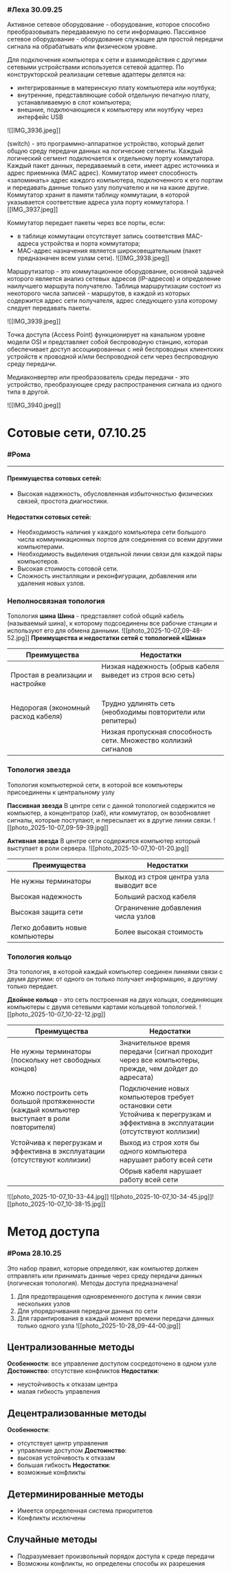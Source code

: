 ### #Леха 30.09.25
Активное сетевое оборудование - оборудование, которое способно преобразовывать передаваемую по сети информацию.
Пассивное сетевое оборудование - оборудование служащее для простой передачи сигнала на обрабатывать или физическом уровне.

Для подключения компьютера к сети и взаимодействия с другими
сетевыми устройствами используется сетевой адаптер.
По конструкторской реализации сетевые адаптеры делятся на: 
- интегрированные в материнскую плату компьютера или ноутбука;
- внутренние, представляющие собой отдельную печатную плату, устанавливаемую в слот компьютера;
- внешние, подключающиеся к компьютеру или ноутбуку через
интерфейс USB

![[IMG_3936.jpeg]]

(switch) - это программно-аппаратное устройство, который делит общую среду
передачи данных на логические сегменты. Каждый логический сегмент подключается к отдельному порту коммутатора.
Каждый пакет данных, передаваемый в сети, имеет адрес источника и адрес
приемника (МАС адрес). Коммутатор имеет способность «запоминать» адрес
каждого компьютера, подключенного к его портам и передавать данные только
узлу получателю и ни на какие другие. Коммутатор хранит в памяти таблицу
коммутации, в которой указывается соответствие адреса узла порту
коммутатора.
![[IMG_3937.jpeg]]

Коммутатор передает пакеты через все порты, если:
- в таблице коммутации отсутствует запись соответствия МАС-адреса устройства и порта коммутатора;
- МАС-адрес назначения является широковещательным (пакет
предназначен всем узлам сети).
![[IMG_3938.jpeg]]

Маршрутизатор - это коммутационное оборудование, основной задачей которого
является анализ сетевых адресов (IP-адресов) и определение наилучшего маршрута
получателю.
Таблица маршрутизации состоит из некоторого числа записей - маршрутов, в каждой из которых содержится адрес сети получателя, адрес следующего узла которому следует передавать пакеты.

![[IMG_3939.jpeg]]

Точка доступа (Access Point) функционирует на канальном уровне
модели OSI и представляет собой беспроводную станцию, которая
обеспечивает доступ ассоциированных с ней беспроводных клиентских
устройств к проводной и/или беспроводной сети через беспроводную среду
передачи.

Медиаконвертер или преобразователь среды передачи - это
устройство, преобразующее среду распространения сигнала из одного
типа в другой.

![[IMG_3940.jpeg]]

# Сотовые сети, 07.10.25
### #Рома 
---
#### Преимущества сотовых сетей:
- Высокая надежность, обусловленная избыточностью физических связей, простота диагностики.

#### Недостатки сотовых сетей:
- Необходимость наличия у каждого компьютера сети большого числа коммуникационных портов для соединения со всеми другими компьютерами.
- Необходимость выделения отдельной линии связи для каждой пары компьютеров.
- Высокая стоимость сотовой сети.
- Сложность инсталляции и реконфигурации, добавления или удаления новых узлов.

### Неполносвязная топология
Топология **шина**
**Шина** - представляет собой общий кабель (называемый шина), к которому подсоединены все рабочие станции и используют его для обмена данными.
![[photo_2025-10-07_09-48-52.jpg]]
**Преимущества и недостатки сетей с топологией «Шина»**

| Преимущества                        | Недостатки                                                             |
| ----------------------------------- | ---------------------------------------------------------------------- |
| Простая в реализации и настройке    | Низкая надежность (обрыв кабеля выведет из строя всю сеть)<br><br><br> |
| Недорогая (экономный расход кабеля) | Трудно удлинять сеть (необходимы повторители или репитеры)             |
|                                     | Низкая пропускная способность сети. Множество коллизий сигналов        |
### Топология звезда

Топология компьютерной сети, в которой все компьютеры присоединены к центральному узлу

**Пассивная звезда**
В центре сети с данной топологией содержится не компьютер, а концентратор (хаб), или коммутатор, он возобновляет сигналы, которые поступают, и пересылает их в другие линии связи.
![[photo_2025-10-07_09-59-39.jpg]]

**Активная звезда** 
В центре сети содержится компьютер который выступает в роли сервера.
![[photo_2025-10-07_10-01-20.jpg]]


| Преимущества                    | Недостатки                             |
| ------------------------------- | -------------------------------------- |
| Не нужны терминаторы            | Выход из строя центра узла выводит все |
| Высокая надежность              | Больший расход кабеля                  |
| Высокая защита сети             | Ограничение добавления числа узлов     |
| Легко добавить новые компьютеры | Более высокая стоимость                |

### Топология кольцо
Эта топология, в которой каждый компьютер соединен линиями связи с двумя другими: от одного он только получает информацию, а другому только передает.

**Двойное кольцо** - это сеть построенная на двух кольцах, соединяющих компьютеры с двумя сетевыми картами кольцевой топологией.
![[photo_2025-10-07_10-22-12.jpg]]

| Преимущества                                                                               | Недостатки                                                                                                                         |
| ------------------------------------------------------------------------------------------ | ---------------------------------------------------------------------------------------------------------------------------------- |
| Не нужны терминаторы (поскольку нет свободных концов)                                      | Значительное время передачи (сигнал проходит через все компьютеры, прежде, чем дойдет до адресата)                                 |
| Можно построить сеть большой протяженности (каждый компьютер выступает в роли повторителя) | Подключение новых компьютеров требует остановки сети<br>Устойчива к перегрузкам и эффективна в эксплуатации (отсутствуют коллизии) |
| Устойчива к перегрузкам и<br>эффективна в эксплуатации<br>(отсутствуют коллизии)           | Выход из строя хотя бы одного компьютера нарушает работу всей сети                                                                 |
|                                                                                            | Обрыв кабеля нарушает работу всей сети                                                                                             |
![[photo_2025-10-07_10-33-44.jpg]]
![[photo_2025-10-07_10-34-45.jpg]]![[photo_2025-10-07_10-38-15.jpg]]

# Метод доступа
### #Рома 28.10.25

Это набор правил, которые определяют, как компьютер должен отправлять или принимать данные через среду передачи данных (логическая топология).
Методы доступа предназначена!
1. Для предотвращения одновременного доступа к линии связи
нескольких узлов
2. Для упорядочивания передачи данных по сети
3. Для гарантирования в каждый момент времени передачи данных только одного узла
![[photo_2025-10-28_09-44-00.jpg]]

## Централизованные методы
**Особенности**: все управление доступом сосредоточено в одном узле
**Достоинство**: отсутствие конфликтов
**Недостатки**: 
- неустойчивость к отказам центра
- малая гибкость управления

## Децентрализованные методы
**Особенности**: 
- отсутствует центр управления
- управление доступом 
**Достоинство**: 
- высокая устойчивость к отказам
- большая гибкость
**Недостатки**: 
- возможные конфликты

## Детерминированные методы
- Имеется определенная система приоритетов
- Конфликты исключены

## Случайные методы
- Подразумевает произвольный порядок доступа к среде передачи
- Возможны конфликты, но определены способы их разрешения